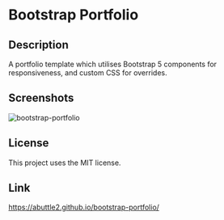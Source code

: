 # Bootstrap Portfolio

## Description

A portfolio template which utilises Bootstrap 5 components for responsiveness, and custom CSS for overrides.

## Screenshots

![bootstrap-portfolio](https://user-images.githubusercontent.com/32392106/207184557-f03d9ba3-1396-4430-b7a4-3fff76e41b5f.png)

## License

This project uses the MIT license.

## Link

https://abuttle2.github.io/bootstrap-portfolio/
